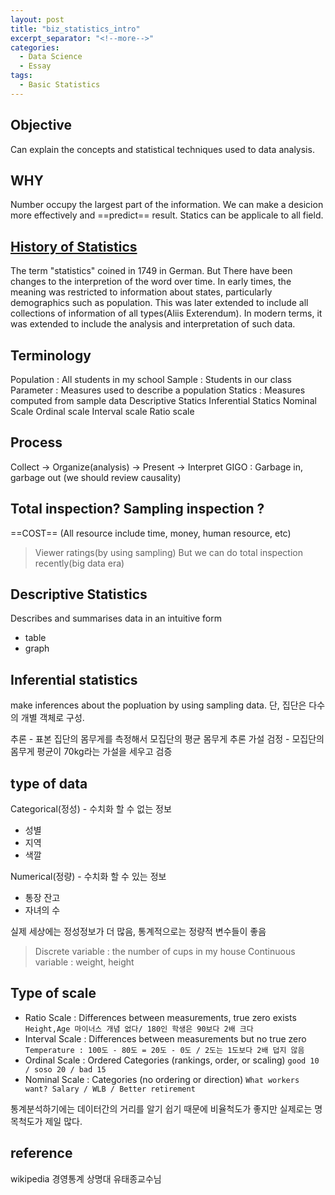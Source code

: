 ```yaml
---
layout: post
title: "biz_statistics_intro"
excerpt_separator: "<!--more-->"
categories:
  - Data Science
  - Essay
tags:
  - Basic Statistics
---
```


## Objective
Can explain the concepts and statistical techniques used to data analysis.

## WHY
Number occupy the largest part of the information.
We can make a desicion more effectively and ==predict== result.
Statics can be applicale to all field.

## [History of Statistics](https://en.wikipedia.org/wiki/History_of_statistics)
The term "statistics" coined in 1749 in German. But There have been changes to the interpretion of the word over time. In early times, the meaning was restricted to information about states, particularly demographics such as population. This was later extended to include all collections of information of all types(Aliis Exterendum). In modern terms, it was extended to include the analysis and interpretation of such data. 

## Terminology
Population : All students in my school
Sample : Students in our class
Parameter : Measures used to describe a population
Statics : Measures computed from sample data
Descriptive Statics
Inferential Statics
Nominal Scale
Ordinal scale
Interval scale
Ratio scale

## Process
Collect -> Organize(analysis) -> Present -> Interpret
GIGO : Garbage in, garbage out (we should review causality)

## Total inspection? Sampling inspection ?

==COST== (All resource include time, money, human resource, etc)

> Viewer ratings(by using sampling)
> But we can do total inspection recently(big data era)

## Descriptive Statistics

Describes and summarises data in an intuitive form
* table
* graph

## Inferential statistics

make inferences about the popluation by using sampling data.
단, 집단은 다수의 개별 객체로 구성.

추론 - 표본 집단의 몸무게를 측정해서 모집단의 평균 몸무게 추론
가설 검정 - 모집단의 몸무게 평균이 70kg라는 가설을 세우고 검증

## type of data
Categorical(정성) - 수치화 할 수 없는 정보
* 성별
* 지역
* 색깔

Numerical(정량) - 수치화 할 수 있는 정보
* 통장 잔고
* 자녀의 수

실제 세상에는 정성정보가 더 많음, 통계적으로는 정량적 변수들이 좋음

>Discrete variable : the number of cups in my house
>Continuous variable : weight, height


## Type of scale

* Ratio Scale : Differences between measurements, true zero exists
```Height,Age 마이너스 개념 없다/ 180인 학생은 90보다 2배 크다  ```
* Interval Scale : Differences between measurements but no true zero
```Temperature : 100도 - 80도 = 20도 - 0도 / 2도는 1도보다 2배 덥지 않음 ```
* Ordinal Scale : Ordered Categories (rankings, order, or scaling)
```good 10 / soso 20 / bad 15  ```
* Nominal Scale : Categories (no ordering or direction)
```What workers want? Salary / WLB / Better retirement```

통계분석하기에는 데이터간의 거리를 알기 쉽기 때문에 비율척도가 좋지만 실제로는 명목척도가 제일 많다.







## reference
wikipedia
경영통계 상명대 유태종교수님

